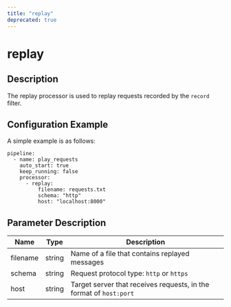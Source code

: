 ```yaml
---
title: "replay"
deprecated: true
---
```


# replay

## Description

The replay processor is used to replay requests recorded by the `record` filter.

## Configuration Example

A simple example is as follows:

```
pipeline:
  - name: play_requests
    auto_start: true
    keep_running: false
    processor:
      - replay:
          filename: requests.txt
          schema: "http"
          host: "localhost:8000"
```

## Parameter Description

| Name     | Type   | Description                                                        |
| -------- | ------ | ------------------------------------------------------------------ |
| filename | string | Name of a file that contains replayed messages                     |
| schema   | string | Request protocol type: `http` or `https`                           |
| host     | string | Target server that receives requests, in the format of `host:port` |
